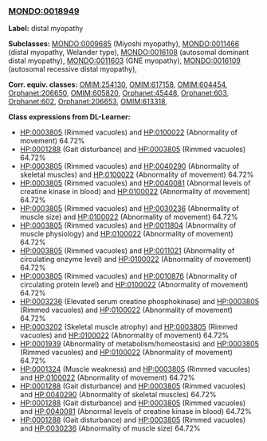 
### [MONDO:0018949](http://purl.obolibrary.org/obo/MONDO_0018949)
**Label:** distal myopathy

**Subclasses:** [MONDO:0009685](http://purl.obolibrary.org/obo/MONDO_0009685) (Miyoshi myopathy), [MONDO:0011466](http://purl.obolibrary.org/obo/MONDO_0011466) (distal myopathy, Welander type), [MONDO:0016108](http://purl.obolibrary.org/obo/MONDO_0016108) (autosomal dominant distal myopathy), [MONDO:0011603](http://purl.obolibrary.org/obo/MONDO_0011603) (GNE myopathy), [MONDO:0016109](http://purl.obolibrary.org/obo/MONDO_0016109) (autosomal recessive distal myopathy), 

**Corr. equiv. classes:** [OMIM:254130](http://purl.obolibrary.org/obo/OMIM_254130), [OMIM:617158](http://purl.obolibrary.org/obo/OMIM_617158), [OMIM:604454](http://purl.obolibrary.org/obo/OMIM_604454), [Orphanet:206650](http://www.orpha.net/ORDO/Orphanet_206650), [OMIM:605820](http://purl.obolibrary.org/obo/OMIM_605820), [Orphanet:45448](http://www.orpha.net/ORDO/Orphanet_45448), [Orphanet:603](http://www.orpha.net/ORDO/Orphanet_603), [Orphanet:602](http://www.orpha.net/ORDO/Orphanet_602), [Orphanet:206653](http://www.orpha.net/ORDO/Orphanet_206653), [OMIM:613318](http://purl.obolibrary.org/obo/OMIM_613318), 

**Class expressions from DL-Learner:**

- [HP:0003805](http://purl.obolibrary.org/obo/HP_0003805) (Rimmed vacuoles) and [HP:0100022](http://purl.obolibrary.org/obo/HP_0100022) (Abnormality of movement) 64.72%
- [HP:0001288](http://purl.obolibrary.org/obo/HP_0001288) (Gait disturbance) and [HP:0003805](http://purl.obolibrary.org/obo/HP_0003805) (Rimmed vacuoles) 64.72%
- [HP:0003805](http://purl.obolibrary.org/obo/HP_0003805) (Rimmed vacuoles) and [HP:0040290](http://purl.obolibrary.org/obo/HP_0040290) (Abnormality of skeletal muscles) and [HP:0100022](http://purl.obolibrary.org/obo/HP_0100022) (Abnormality of movement) 64.72%
- [HP:0003805](http://purl.obolibrary.org/obo/HP_0003805) (Rimmed vacuoles) and [HP:0040081](http://purl.obolibrary.org/obo/HP_0040081) (Abnormal levels of creatine kinase in blood) and [HP:0100022](http://purl.obolibrary.org/obo/HP_0100022) (Abnormality of movement) 64.72%
- [HP:0003805](http://purl.obolibrary.org/obo/HP_0003805) (Rimmed vacuoles) and [HP:0030236](http://purl.obolibrary.org/obo/HP_0030236) (Abnormality of muscle size) and [HP:0100022](http://purl.obolibrary.org/obo/HP_0100022) (Abnormality of movement) 64.72%
- [HP:0003805](http://purl.obolibrary.org/obo/HP_0003805) (Rimmed vacuoles) and [HP:0011804](http://purl.obolibrary.org/obo/HP_0011804) (Abnormality of muscle physiology) and [HP:0100022](http://purl.obolibrary.org/obo/HP_0100022) (Abnormality of movement) 64.72%
- [HP:0003805](http://purl.obolibrary.org/obo/HP_0003805) (Rimmed vacuoles) and [HP:0011021](http://purl.obolibrary.org/obo/HP_0011021) (Abnormality of circulating enzyme level) and [HP:0100022](http://purl.obolibrary.org/obo/HP_0100022) (Abnormality of movement) 64.72%
- [HP:0003805](http://purl.obolibrary.org/obo/HP_0003805) (Rimmed vacuoles) and [HP:0010876](http://purl.obolibrary.org/obo/HP_0010876) (Abnormality of circulating protein level) and [HP:0100022](http://purl.obolibrary.org/obo/HP_0100022) (Abnormality of movement) 64.72%
- [HP:0003236](http://purl.obolibrary.org/obo/HP_0003236) (Elevated serum creatine phosphokinase) and [HP:0003805](http://purl.obolibrary.org/obo/HP_0003805) (Rimmed vacuoles) and [HP:0100022](http://purl.obolibrary.org/obo/HP_0100022) (Abnormality of movement) 64.72%
- [HP:0003202](http://purl.obolibrary.org/obo/HP_0003202) (Skeletal muscle atrophy) and [HP:0003805](http://purl.obolibrary.org/obo/HP_0003805) (Rimmed vacuoles) and [HP:0100022](http://purl.obolibrary.org/obo/HP_0100022) (Abnormality of movement) 64.72%
- [HP:0001939](http://purl.obolibrary.org/obo/HP_0001939) (Abnormality of metabolism/homeostasis) and [HP:0003805](http://purl.obolibrary.org/obo/HP_0003805) (Rimmed vacuoles) and [HP:0100022](http://purl.obolibrary.org/obo/HP_0100022) (Abnormality of movement) 64.72%
- [HP:0001324](http://purl.obolibrary.org/obo/HP_0001324) (Muscle weakness) and [HP:0003805](http://purl.obolibrary.org/obo/HP_0003805) (Rimmed vacuoles) and [HP:0100022](http://purl.obolibrary.org/obo/HP_0100022) (Abnormality of movement) 64.72%
- [HP:0001288](http://purl.obolibrary.org/obo/HP_0001288) (Gait disturbance) and [HP:0003805](http://purl.obolibrary.org/obo/HP_0003805) (Rimmed vacuoles) and [HP:0040290](http://purl.obolibrary.org/obo/HP_0040290) (Abnormality of skeletal muscles) 64.72%
- [HP:0001288](http://purl.obolibrary.org/obo/HP_0001288) (Gait disturbance) and [HP:0003805](http://purl.obolibrary.org/obo/HP_0003805) (Rimmed vacuoles) and [HP:0040081](http://purl.obolibrary.org/obo/HP_0040081) (Abnormal levels of creatine kinase in blood) 64.72%
- [HP:0001288](http://purl.obolibrary.org/obo/HP_0001288) (Gait disturbance) and [HP:0003805](http://purl.obolibrary.org/obo/HP_0003805) (Rimmed vacuoles) and [HP:0030236](http://purl.obolibrary.org/obo/HP_0030236) (Abnormality of muscle size) 64.72%


